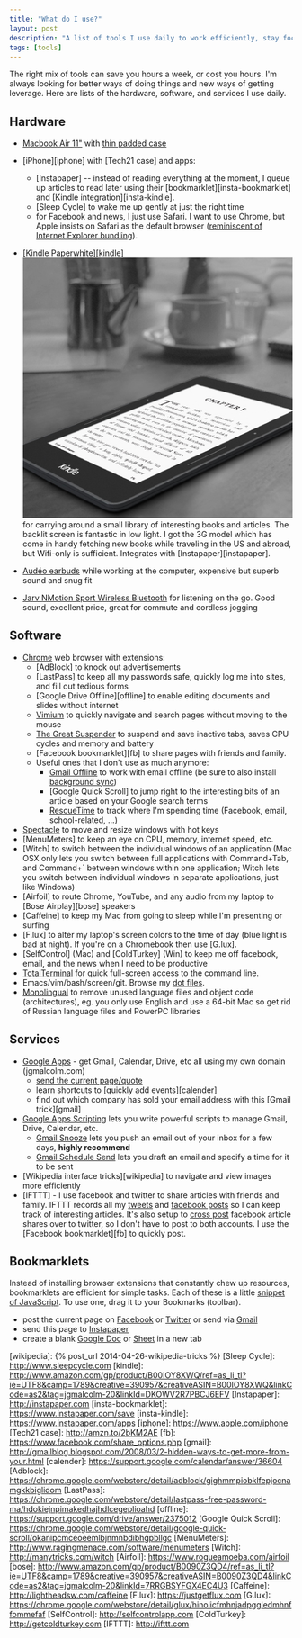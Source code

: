 ```yaml
---
title: "What do I use?"
layout: post
description: "A list of tools I use daily to work efficiently, stay focused, and keep organized."
tags: [tools]
---
```


The right mix of tools can save you hours a week, or cost you hours.  I'm
always looking for better ways of doing things and new ways of getting
leverage.  Here are lists of the hardware, software, and services I use daily.

## Hardware
* [Macbook Air 11"](http://www.apple.com/macbook-air) with
  [thin padded case][acme case]
* [iPhone][iphone] with [Tech21 case] and apps:
  * [Instapaper] -- instead of reading everything at the moment, I queue up
    articles to read later using their [bookmarklet][insta-bookmarklet] and
    [Kindle integration][insta-kindle].
  * [Sleep Cycle] to wake me up gently at just the right time
  * for Facebook and news, I just use Safari.  I want to use Chrome, but Apple
    insists on Safari as the default browser
    ([reminiscent of Internet Explorer bundling][msft]).
* [Kindle Paperwhite][kindle] <a
  href="http://www.amazon.com/gp/product/B00IOY8XWQ/ref=as_li_tl?ie=UTF8&camp=1789&creative=390957&creativeASIN=B00IOY8XWQ&linkCode=as2&tag=jgmalcolm-20&linkId=DKOWV2R7PBCJ6EFV"><img
  class="thumb" src="/images/kindle.jpg"></a> for carrying around a small
  library of interesting books and articles.  The backlit screen is fantastic
  in low light.  I got the 3G model which has come in handy fetching new books
  while traveling in the US and abroad, but Wifi-only is sufficient.
  Integrates with [Instapaper][instapaper].
* [Audéo earbuds] while working at the computer, expensive but superb sound
  and snug fit
* [Jarv NMotion Sport Wireless Bluetooth] for listening on the go. Good sound,
  excellent price, great for commute and cordless jogging

  [bench]: http://www.audiocheck.net/soundtests_headphones.php
  [acme case]: http://www.amazon.com/gp/product/B007AK6QBA/ref=as_li_tl?ie=UTF8&camp=1789&creative=390957&creativeASIN=B007AK6QBA&linkCode=as2&tag=jgmalcolm-20&linkId=PDK4MX2ZIQ6RCJTY
  [Audéo earbuds]: http://www.amazon.com/gp/product/B003V9QDXK/ref=as_li_tl?ie=UTF8&camp=1789&creative=390957&creativeASIN=B003V9QDXK&linkCode=as2&tag=jgmalcolm-20&linkId=MDT4Q76B4IQOY4BF
  [Jarv NMotion Sport Wireless Bluetooth]: http://www.amazon.com/gp/product/B00JAAJ1F6/ref=as_li_tl?ie=UTF8&camp=1789&creative=390957&creativeASIN=B00JAAJ1F6&linkCode=as2&tag=jgmalcolm-20&linkId=MC3Y54SMJGTYZ5Q3


## Software
* [Chrome](https://www.google.com/intl/en_US/chrome/browser/) web browser with extensions:
  * [AdBlock] to knock out advertisements
  * [LastPass] to keep all my passwords safe, quickly log me into sites, and fill out tedious forms
  * [Google Drive Offline][offline] to enable editing documents and slides without internet
  * [Vimium] to quickly navigate and search pages without moving to the mouse
  * [The Great Suspender] to suspend and save inactive tabs, saves CPU cycles and memory and battery
  * [Facebook bookmarklet][fb] to share pages with friends and family.
  * Useful ones that I don't use as much anymore:
    * [Gmail Offline] to work with email offline (be sure to also install [background sync][GmailSync])
    * [Google Quick Scroll] to jump right to the interesting bits of an article based on your Google search terms
    * [RescueTime](//rescuetime.com) to track where I'm spending time (Facebook, email, school-related, ...)
* [Spectacle](http://spectacleapp.com) to move and resize windows with hot keys
* [MenuMeters] to keep an eye on CPU, memory, internet speed, etc.
* [Witch] to switch between the individual windows of an application (Mac OSX
  only lets you switch between full applications with Command+Tab, and
  Command+` between windows within one application; Witch lets you switch
  between individual windows in separate applications, just like Windows)
* [Airfoil] to route Chrome, YouTube, and any audio from my laptop to [Bose Airplay][bose] speakers
* [Caffeine] to keep my Mac from going to sleep while I'm presenting or surfing
* [F.lux] to alter my laptop's screen colors to the time of day (blue light is
  bad at night).  If you're on a Chromebook then use [G.lux].
* [SelfControl] (Mac) and [ColdTurkey] (Win) to keep me off facebook, email, and the news when I need to be productive
* [TotalTerminal] for quick full-screen access to the command line.
* Emacs/vim/bash/screen/git.  Browse my
  [dot files](https://github.com/jgmalcolm/dotfiles).
* [Monolingual] to remove unused language files and object code
  (architectures), eg. you only use English and use a 64-bit Mac so get rid of
  Russian language files and PowerPC libraries

[Monolingual]: https://ingmarstein.github.io/Monolingual/
[Vimium]: https://chrome.google.com/webstore/detail/vimium/dbepggeogbaibhgnhhndojpepiihcmeb
[Gmail Offline]: https://support.google.com/mail/answer/1306847?hl=en&ref_topic=3397997
[GmailSync]: https://chrome.google.com/webstore/detail/gmail-offline-sync-optimi/dncjnngcblhgeeocnhmmihpanahkjbmi/
[The Great Suspender]: https://chrome.google.com/webstore/detail/the-great-suspender/klbibkeccnjlkjkiokjodocebajanakg

## Services
* [Google Apps](http://www.google.com/enterprise/apps/business) - get Gmail, Calendar, Drive, etc all using my own domain (jgmalcolm.com)
  * <a href="javascript:(function(){var a=encodeURIComponent(location.href)+escape('\x0A'+'\x0A')+encodeURIComponent((!!document.getSelection)?document.getSelection():(!!window.getSelection)?window.getSelection():document.selection.createRange().text);var u='http://mail.google.com/mail/?view=cm&ui=2&tf=0&fs=1&su='+encodeURIComponent(document.title)+'&body='+a;if(u.length >= 2048){window.alert('Please select less text');return;}window.open(u,'gmail','height=640,width=840');console.debug(a)})();void(0);">send the current page/quote</a>
  * learn shortcuts to [quickly add events][calender]
  * find out which company has sold your email address with this [Gmail trick][gmail]
* [Google Apps Scripting] lets you write powerful scripts to manage Gmail, Drive, Calendar, etc.
  * [Gmail Snooze] lets you push an email out of your inbox for a few days, **highly recommend**
  * [Gmail Schedule Send] lets you draft an email and specify a time for it to be sent
* [Wikipedia interface tricks][wikipedia] to navigate and view images more efficiently
* [IFTTT] - I use facebook and twitter to share articles with friends and
  family.  IFTTT records all my [tweets][ifttt-tweets] and
  [facebook posts][ifttt-fb] so I can keep track of interesting articles.
  It's also setup to [cross post][ifttt-fb2tw] facebook article shares over to
  twitter, so I don't have to post to both accounts.  I use the
  [Facebook bookmarklet][fb] to quickly post.

[Google Apps Scripting]: https://developers.google.com/apps-script/
[Gmail Snooze]: http://lifehacker.com/5825634/how-to-add-a-snooze-button-to-gmail-no-extensions-required
[Gmail Schedule Send]: https://code.google.com/archive/p/gmail-delay-send/


## Bookmarklets

Instead of installing browser extensions that constantly chew up resources,
bookmarklets are efficient for simple tasks.  Each of these is a little
[snippet of JavaScript](https://www.mattcutts.com/blog/javascript-bookmarklet-basics/).
To use one, drag it to your Bookmarks (toolbar).

* post the current page on <a href="javascript:var d=document,f='https://www.facebook.com/share',l=d.location,e=encodeURIComponent,p='.php?src=bm&v=4&i=1367542561&u='+e(l.href)+'&t='+e(d.title);1;try{if (!/^(.*\.)?facebook\.[^.]*$/.test(l.host))throw(0);share_internal_bookmarklet(p)}catch(z) {a=function() {if (!window.open(f+'r'+p,'sharer','toolbar=0,status=0,resizable=1,width=726,height=536'))l.href=f+p};if (/Firefox/.test(navigator.userAgent))setTimeout(a,0);else{a()}}void(0)">Facebook</a> or <a href="javascript:(function()%7Bwindow.twttr%3Dwindow.twttr%7C%7C%7B%7D%3Bvar D%3D550,A%3D450,C%3Dscreen.height,B%3Dscreen.width,H%3DMath.round((B/2)-(D/2)),G%3D0,F%3Ddocument,E%3Bif(C>A)%7BG%3DMath.round((C/2)-(A/2))%7Dwindow.twttr.shareWin%3Dwindow.open(%27http://twitter.com/share%27,%27%27,%27left%3D%27%2BH%2B%27,top%3D%27%2BG%2B%27,width%3D%27%2BD%2B%27,height%3D%27%2BA%2B%27,personalbar%3D0,toolbar%3D0,scrollbars%3D1,resizable%3D1%27)%3BE%3DF.createElement(%27script%27)%3BE.src%3D%27http://platform.twitter.com/bookmarklets/share.js%3Fv%3D1%27%3BF.getElementsByTagName(%27head%27)%5B0%5D.appendChild(E)%7D())%3B">Twitter</a> or send via <a href="javascript:(function(){var a=encodeURIComponent(location.href)+escape('\x0A'+'\x0A')+encodeURIComponent((!!document.getSelection)?document.getSelection():(!!window.getSelection)?window.getSelection():document.selection.createRange().text);var u='http://mail.google.com/mail/?view=cm&ui=2&tf=0&fs=1&su='+encodeURIComponent(document.title)+'&body='+a;if(u.length >= 2048){window.alert('Please select less text');return;}window.open(u,'gmail','height=640,width=840');console.debug(a)})();void(0);">Gmail</a>
* send this page to <a href="javascript:function iprl5()%7Bvar d%3Ddocument,z%3Dd.createElement(%27scr%27%2B%27ipt%27),b%3Dd.body,l%3Dd.location%3Btry%7Bif(!b)throw(0)%3Bd.title%3D%27(Saving...) %27%2Bd.title%3Bz.setAttribute(%27src%27,l.protocol%2B%27//www.instapaper.com/j/gFzynNNmWmlP%3Fa%3Dread-later%26u%3D%27%2BencodeURIComponent(l.href)%2B%27%26t%3D%27%2B(new Date().getTime()))%3Bb.appendChild(z)%3B%7Dcatch(e)%7Balert(%27Please wait until the page has loaded.%27)%3B%7D%7Diprl5()%3Bvoid(0)">Instapaper</a>
* create a blank <a href="javascript:(function(){ window.open(‘https://docs.google.com/document/create?hl=en')})();">Google Doc</a> or <a href="javascript:(function(){ window.open(‘https://spreadsheets.google.com/ccc?new&hl=en')})();">Sheet</a> in a new tab



[TotalTerminal]: http://totalterminal.binaryage.com
[ifttt-tweets]: https://ifttt.com/recipes/175480-all-your-tweets-in-a-google-spreadsheet
[ifttt-fb]: https://ifttt.com/recipes/175481-save-links-i-share-on-facebook-to-a-google-drive-spreadsheet
[ifttt-fb2tw]: https://ifttt.com/recipes/175482-new-link-post-by-you-then-you-tweet-the-link
[msft]: https://en.wikipedia.org/wiki/United_States_v._Microsoft_Corp.
[wikipedia]: {% post_url 2014-04-26-wikipedia-tricks %}
[Sleep Cycle]: http://www.sleepcycle.com
[kindle]: http://www.amazon.com/gp/product/B00IOY8XWQ/ref=as_li_tl?ie=UTF8&camp=1789&creative=390957&creativeASIN=B00IOY8XWQ&linkCode=as2&tag=jgmalcolm-20&linkId=DKOWV2R7PBCJ6EFV
[Instapaper]: http://instapaper.com
[insta-bookmarklet]: https://www.instapaper.com/save
[insta-kindle]: https://www.instapaper.com/apps
[iphone]: https://www.apple.com/iphone
[Tech21 case]: http://amzn.to/2bKM2AE
[fb]: https://www.facebook.com/share_options.php
[gmail]: http://gmailblog.blogspot.com/2008/03/2-hidden-ways-to-get-more-from-your.html
[calender]: https://support.google.com/calendar/answer/36604
[Adblock]: https://chrome.google.com/webstore/detail/adblock/gighmmpiobklfepjocnamgkkbiglidom
[LastPass]: https://chrome.google.com/webstore/detail/lastpass-free-password-ma/hdokiejnpimakedhajhdlcegeplioahd
[offline]: https://support.google.com/drive/answer/2375012
[Google Quick Scroll]: https://chrome.google.com/webstore/detail/google-quick-scroll/okanipcmceoeemlbjnmnbdibhgpbllgc
[MenuMeters]: http://www.ragingmenace.com/software/menumeters
[Witch]: http://manytricks.com/witch
[Airfoil]: https://www.rogueamoeba.com/airfoil
[bose]: http://www.amazon.com/gp/product/B0090Z3QD4/ref=as_li_tl?ie=UTF8&camp=1789&creative=390957&creativeASIN=B0090Z3QD4&linkCode=as2&tag=jgmalcolm-20&linkId=7RRGBSYFGX4EC4U3
[Caffeine]: http://lightheadsw.com/caffeine
[F.lux]: https://justgetflux.com
[G.lux]: https://chrome.google.com/webstore/detail/glux/hinolicfmhnjadpggledmhnffommefaf
[SelfControl]: http://selfcontrolapp.com
[ColdTurkey]: http://getcoldturkey.com
[IFTTT]: http://ifttt.com
